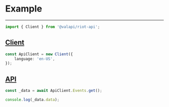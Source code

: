 # Example

-----------

```typescript
import { Client } from '@valapi/riot-api';
```

## [Client](./Client.md#config)

```typescript
const ApiClient = new Client({
    language: 'en-US',
});

```

## [API](./API.md#usage)

```typescript
const _data = await ApiClient.Events.get();

console.log(_data.data);
```